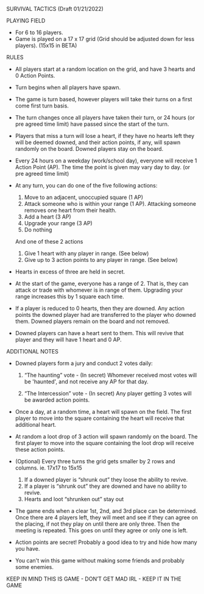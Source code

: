 SURVIVAL TACTICS (Draft 01/21/2022)

PLAYING FIELD

- For 6 to 16 players.
- Game is played on a 17 x 17 grid (Grid should be adjusted down for less players). (15x15 in BETA)


RULES

- All players start at a random location on the grid, and have 3 hearts and 0 Action Points.

- Turn begins when all players have spawn.

- The game is turn based, however players will take their turns on a first come first turn basis.

- The turn changes once all players have taken their turn, or 24 hours (or pre agreed time limit) have passed since the start of the turn.

- Players that miss a turn will lose a heart, if they have no hearts left they will be deemed downed, and their action points, if any, will spawn randomly on the board. Downed players stay on the board.

- Every 24 hours on a weekday (work/school day), everyone will receive 1 Action Point (AP). The time the point is given may vary day to day. (or pre agreed time limit)

- At any turn, you can do one of the five following actions:
    1. Move to an adjacent, unoccupied square (1 AP)
    2. Attack someone who is within your range (1 AP). Attacking someone removes one heart from their health.
    3. Add a heart (3 AP)
    4. Upgrade your range (3 AP)
    5. Do nothing

  And one of these 2 actions
 
    1. Give 1 heart with any player in range. (See below)
    2. Give up to 3 action points to any player in range. (See below)
    
- Hearts in excess of three are held in secret.

- At the start of the game, everyone has a range of 2. That is, they can attack or trade with whomever is in range of them. Upgrading your range increases this by 1 square each time.

- If a player is reduced to 0 hearts, then they are downed. Any action points the downed player had are transferred to the player who downed them. Downed players remain on the board and not removed.

- Downed players can have a heart sent to them. This will revive that player and they will have 1 heart and 0 AP.


ADDITIONAL NOTES

- Downed players form a jury and conduct 2 votes daily:
  1. “The haunting” vote - (In secret) Whomever received most votes will be 'haunted', and not receive any AP for that day.

  2. “The Intercession” vote - (In secret) Any player getting 3 votes will be awarded action points. 
- Once a day, at a random time, a heart will spawn on the field. The first player to move into the square containing the heart will receive that additional heart.

- At random a loot drop of 3 action will spawn randomly on the board. The first player to move into the square containing the loot drop will receive these action points.

- (Optional) Every three turns the grid gets smaller by 2 rows and columns. ie. 17x17 to 15x15
  1. If a downed player is “shrunk out” they loose the ability to revive.
  2. If a player is “shrunk out” they are downed and have no ability to revive.
  3. Hearts and loot “shrunken out” stay out
  
- The game ends when a clear 1st, 2nd, and 3rd place can be determined. Once there are 4 players left, they will meet and see if they can agree on the placing, if not they play on until there are only three. Then the meeting is repeated. This goes on until they agree or only one is left.

- Action points are secret! Probably a good idea to try and hide how many you have.

- You can't win this game without making some friends and probably some enemies.

KEEP IN MIND THIS IS GAME - DON’T GET MAD IRL - KEEP IT IN THE GAME
